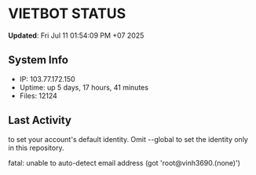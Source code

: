 # VIETBOT STATUS
**Updated**: Fri Jul 11 01:54:09 PM +07 2025

## System Info
- IP: 103.77.172.150
- Uptime: up 5 days, 17 hours, 41 minutes
- Files: 12124

## Last Activity

to set your account's default identity.
Omit --global to set the identity only in this repository.

fatal: unable to auto-detect email address (got 'root@vinh3690.(none)')
